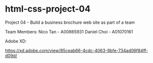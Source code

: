 # html-css-project-04
Project 04 - Build a business brochure web site as part of a team

Team Members:
Nico Tan - A00865931
Daniel Choi - A01070161

Adobe XD:

https://xd.adobe.com/view/85ceab66-4cdc-4063-9bfe-734ad06f84ff-d09d/
